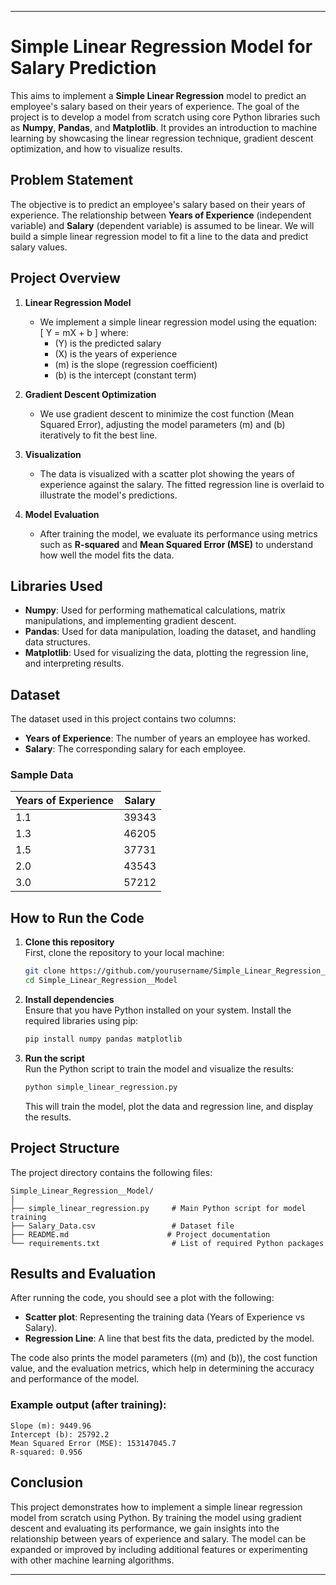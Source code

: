 
---

# Simple Linear Regression Model for Salary Prediction

This aims to implement a **Simple Linear Regression** model to predict an employee's salary based on their years of experience. The goal of the project is to develop a model from scratch using core Python libraries such as **Numpy**, **Pandas**, and **Matplotlib**. It provides an introduction to machine learning by showcasing the linear regression technique, gradient descent optimization, and how to visualize results.

## Problem Statement

The objective is to predict an employee's salary based on their years of experience. The relationship between **Years of Experience** (independent variable) and **Salary** (dependent variable) is assumed to be linear. We will build a simple linear regression model to fit a line to the data and predict salary values.

## Project Overview

1. **Linear Regression Model**  
   - We implement a simple linear regression model using the equation:  
     \[
     Y = mX + b
     \]
     where:
     - \(Y\) is the predicted salary
     - \(X\) is the years of experience
     - \(m\) is the slope (regression coefficient)
     - \(b\) is the intercept (constant term)

2. **Gradient Descent Optimization**  
   - We use gradient descent to minimize the cost function (Mean Squared Error), adjusting the model parameters \(m\) and \(b\) iteratively to fit the best line.

3. **Visualization**  
   - The data is visualized with a scatter plot showing the years of experience against the salary. The fitted regression line is overlaid to illustrate the model's predictions.

4. **Model Evaluation**  
   - After training the model, we evaluate its performance using metrics such as **R-squared** and **Mean Squared Error (MSE)** to understand how well the model fits the data.

## Libraries Used

- **Numpy**: Used for performing mathematical calculations, matrix manipulations, and implementing gradient descent.
- **Pandas**: Used for data manipulation, loading the dataset, and handling data structures.
- **Matplotlib**: Used for visualizing the data, plotting the regression line, and interpreting results.

## Dataset

The dataset used in this project contains two columns:
- **Years of Experience**: The number of years an employee has worked.
- **Salary**: The corresponding salary for each employee.

### Sample Data

| Years of Experience | Salary |
|---------------------|--------|
| 1.1                 | 39343  |
| 1.3                 | 46205  |
| 1.5                 | 37731  |
| 2.0                 | 43543  |
| 3.0                 | 57212  |

## How to Run the Code

1. **Clone this repository**  
   First, clone the repository to your local machine:
   ```bash
   git clone https://github.com/yourusername/Simple_Linear_Regression__Model.git
   cd Simple_Linear_Regression__Model
   ```

2. **Install dependencies**  
   Ensure that you have Python installed on your system. Install the required libraries using pip:
   ```bash
   pip install numpy pandas matplotlib
   ```

3. **Run the script**  
   Run the Python script to train the model and visualize the results:
   ```bash
   python simple_linear_regression.py
   ```

   This will train the model, plot the data and regression line, and display the results.

## Project Structure

The project directory contains the following files:

```
Simple_Linear_Regression__Model/
│
├── simple_linear_regression.py     # Main Python script for model training
├── Salary_Data.csv                 # Dataset file
├── README.md                      # Project documentation
└── requirements.txt                # List of required Python packages
```

## Results and Evaluation

After running the code, you should see a plot with the following:
- **Scatter plot**: Representing the training data (Years of Experience vs Salary).
- **Regression Line**: A line that best fits the data, predicted by the model.

The code also prints the model parameters (\(m\) and \(b\)), the cost function value, and the evaluation metrics, which help in determining the accuracy and performance of the model.

### Example output (after training):

```
Slope (m): 9449.96
Intercept (b): 25792.2
Mean Squared Error (MSE): 153147045.7
R-squared: 0.956
```

## Conclusion

This project demonstrates how to implement a simple linear regression model from scratch using Python. By training the model using gradient descent and evaluating its performance, we gain insights into the relationship between years of experience and salary. The model can be expanded or improved by including additional features or experimenting with other machine learning algorithms.

---
